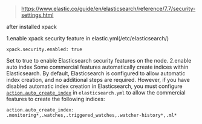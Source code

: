 >https://www.elastic.co/guide/en/elasticsearch/reference/7.7/security-settings.html


after installed xpack


1.enable xpack security feature in elastic.yml(/etc/elasticsearch/)


```
xpack.security.enabled: true
```

Set to true to enable Elasticsearch security features on the node.
2.enable auto index
Some commercial features automatically create indices within Elasticsearch. By default, Elasticsearch is configured to allow automatic index creation, and no additional steps are required. However, if you have disabled automatic index creation in Elasticsearch, you must configure [`action.auto_create_index`](docs-index_.html#index-creation "Create indices automatically") in `elasticsearch.yml` to allow the commercial features to create the following indices:


```
action.auto_create_index: .monitoring*,.watches,.triggered_watches,.watcher-history*,.ml*
```
